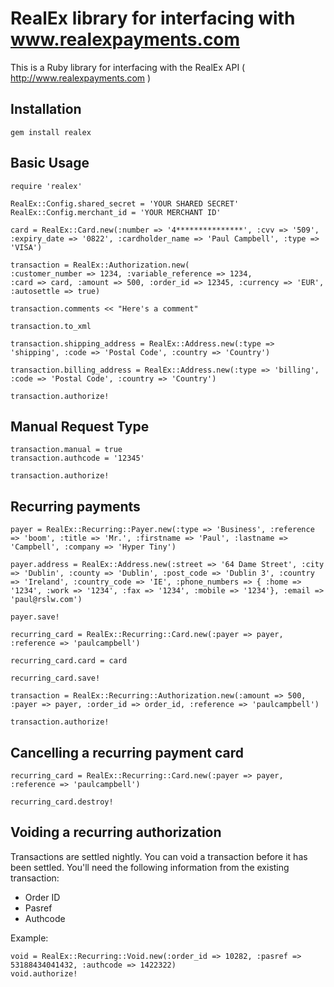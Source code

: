 # RealEx library for interfacing with www.realexpayments.com #

This is a Ruby library for interfacing with the RealEx API ( http://www.realexpayments.com )

## Installation ##

    gem install realex

## Basic Usage ##

    require 'realex'

    RealEx::Config.shared_secret = 'YOUR SHARED SECRET'
    RealEx::Config.merchant_id = 'YOUR MERCHANT ID'

    card = RealEx::Card.new(:number => '4***************', :cvv => '509', :expiry_date => '0822', :cardholder_name => 'Paul Campbell', :type => 'VISA')

    transaction = RealEx::Authorization.new(
    :customer_number => 1234, :variable_reference => 1234,
    :card => card, :amount => 500, :order_id => 12345, :currency => 'EUR', :autosettle => true)

    transaction.comments << "Here's a comment"

    transaction.to_xml

    transaction.shipping_address = RealEx::Address.new(:type => 'shipping', :code => 'Postal Code', :country => 'Country')

    transaction.billing_address = RealEx::Address.new(:type => 'billing', :code => 'Postal Code', :country => 'Country')

    transaction.authorize!

## Manual Request Type ##

    transaction.manual = true
    transaction.authcode = '12345'

    transaction.authorize!


## Recurring payments ##

    payer = RealEx::Recurring::Payer.new(:type => 'Business', :reference => 'boom', :title => 'Mr.', :firstname => 'Paul', :lastname => 'Campbell', :company => 'Hyper Tiny')

    payer.address = RealEx::Address.new(:street => '64 Dame Street', :city => 'Dublin', :county => 'Dublin', :post_code => 'Dublin 3', :country => 'Ireland', :country_code => 'IE', :phone_numbers => { :home => '1234', :work => '1234', :fax => '1234', :mobile => '1234'}, :email => 'paul@rslw.com')

    payer.save!

    recurring_card = RealEx::Recurring::Card.new(:payer => payer, :reference => 'paulcampbell')

    recurring_card.card = card

    recurring_card.save!

    transaction = RealEx::Recurring::Authorization.new(:amount => 500, :payer => payer, :order_id => order_id, :reference => 'paulcampbell')

    transaction.authorize!

## Cancelling a recurring payment card ##

    recurring_card = RealEx::Recurring::Card.new(:payer => payer, :reference => 'paulcampbell')

    recurring_card.destroy!

## Voiding a recurring authorization ##

Transactions are settled nightly. You can void a transaction before it has been settled. You'll need the following information from the existing transaction:

* Order ID
* Pasref
* Authcode

Example:

    void = RealEx::Recurring::Void.new(:order_id => 10282, :pasref => 53188434041432, :authcode => 1422322)
    void.authorize!

